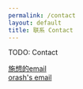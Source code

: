 ```yaml
---
permalink: /contact
layout: default
title: 联系 Contact
---
```


TODO: Contact

[施想的email][orash_email]<br/>
[orash's email][orash_email]

[orash_email]: mailto:shixiang@jdfzib.org
